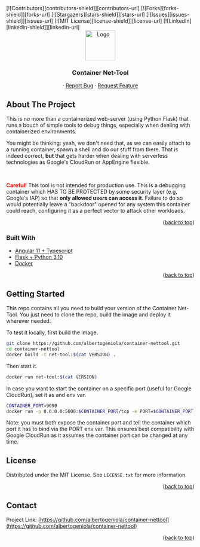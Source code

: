 <div id="top"></div>
[![Contributors][contributors-shield]][contributors-url]
[![Forks][forks-shield]][forks-url]
[![Stargazers][stars-shield]][stars-url]
[![Issues][issues-shield]][issues-url]
[![MIT License][license-shield]][license-url]
[![LinkedIn][linkedin-shield]][linkedin-url]


<!-- PROJECT LOGO -->
<br />
<div align="center">
  <a href="https://github.com/albertogeniola/container-nettool">
    <img src="images/logo.png" alt="Logo" width="80" height="80">
  </a>

<h3 align="center">Container Net-Tool</h3>

  <p align="center">
    ·
    <a href="https://github.com/albertogeniola/container-nettool/issues">Report Bug</a>
    ·
    <a href="https://github.com/albertogeniola/container-nettool/issues">Request Feature</a>
  </p>
</div>



<!-- ABOUT THE PROJECT -->
## About The Project

This is no more than a containerized web-server (using Python Flask) that runs a bouch of simple tools to 
debug things, especially when dealing with containerized environments. 

You might be thinking: yeah, we don't need that, as we can easily attach to a running container, spawn a 
shell and do our stuff from there. That is indeed correct, __but__ that gets harder when dealing with 
serverless technologies as Google's CloudRun or AppEngine flexible.

<br/><p><span style="color: red; font-weight:bold">Careful!</span> This tool is not intended for production use.
This is a debugging container which HAS TO BE PROTECTED by some security layer (e.g. Google's IAP)
so that <b>only allowed users can access it</b>. Failure to do so would potentially leave a "backdoor" opened
for any system this container could reach, configuring it as a perfect vector to attack other workloads.</p>

<p align="right">(<a href="#top">back to top</a>)</p>



### Built With

* [Angular 11 + Typescript](https://nextjs.org/)
* [Flask + Python 3.10](https://reactjs.org/)
* [Docker](https://angular.io/)

<p align="right">(<a href="#top">back to top</a>)</p>



<!-- GETTING STARTED -->
## Getting Started
This repo contains all you need to build your version of the Container Net-Tool. 
You just need to clone the repo, build the image and deploy it wherever needed.

To test it locally, first build the image.

  ```sh
  git clone https://github.com/albertogeniola/container-nettool.git
  cd container-nettool
  docker build -t net-tool:$(cat VERSION) .
  ```

Then start it.

  ```sh
  docker run net-tool:$(cat VERSION)
  ```

In case you want to start the container on a specific port (useful for Google CloudRun), set it as and env var.

  ```sh
  CONTAINER_PORT=9090
  docker run -p 0.0.0.0:5000:$CONTAINER_PORT/tcp -e PORT=$CONTAINER_PORT net-tool:$(cat VERSION)
  ```

Note: you must both expose the container port and tell the container which port it has to bind via the 
PORT env var. This ensures best compatibility with Google CloudRun as it assumes the container port
can be changed at any time.


<!-- LICENSE -->
## License

Distributed under the MIT License. See `LICENSE.txt` for more information.

<p align="right">(<a href="#top">back to top</a>)</p>



<!-- CONTACT -->
## Contact

Project Link: [https://github.com/albertogeniola/container-nettool](https://github.com/albertogeniola/container-nettool)

<p align="right">(<a href="#top">back to top</a>)</p>




<!-- MARKDOWN LINKS & IMAGES -->
<!-- https://www.markdownguide.org/basic-syntax/#reference-style-links -->
[contributors-shield]: https://img.shields.io/github/contributors/albertogeniola/container-nettool.svg?style=for-the-badge
[contributors-url]: https://github.com/albertogeniola/container-nettool/graphs/contributors
[forks-shield]: https://img.shields.io/github/forks/albertogeniola/container-nettool.svg?style=for-the-badge
[forks-url]: https://github.com/albertogeniola/container-nettool/network/members
[stars-shield]: https://img.shields.io/github/stars/albertogeniola/container-nettool.svg?style=for-the-badge
[stars-url]: https://github.com/albertogeniola/container-nettool/stargazers
[issues-shield]: https://img.shields.io/github/issues/albertogeniola/container-nettool.svg?style=for-the-badge
[issues-url]: https://github.com/albertogeniola/container-nettool/issues
[license-shield]: https://img.shields.io/github/license/albertogeniola/container-nettool.svg?style=for-the-badge
[license-url]: https://github.com/albertogeniola/container-nettool/blob/master/LICENSE.txt
[linkedin-shield]: https://img.shields.io/badge/-LinkedIn-black.svg?style=for-the-badge&logo=linkedin&colorB=555
[linkedin-url]: https://linkedin.com/in/albertogeniola